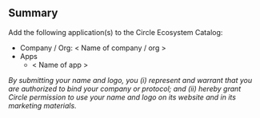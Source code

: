 ## Summary

Add the following application(s) to the Circle Ecosystem Catalog:

- Company / Org: \< Name of company / org \>
- Apps
  - \< Name of app \>

_By submitting your name and logo, you (i) represent and warrant that you are authorized to bind
your company or protocol; and (ii) hereby grant Circle permission to use your name and logo on its
website and in its marketing materials._
